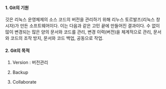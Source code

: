 #### 1. Git의 기원
깃은 리눅스 운영체제의 소스 코드의 버전을 관리하기 위해 리누스 토르발즈(리눅스 창시자)가 만든 소프트웨어이다.  이는 다음과 같은 고민 끝에 만들어진 결과이다. 수 없이 많이 변경되는 많은 양의 문서와 코드를 관리, 변경 이력(버전)을 체계적으로 관리, 문서와 코드의 조작 방지, 문서와 코드 백업, 공동으로 작업.

#### 2. Git의 목적
1. Version : 버전관리
	
2. Backup
3. Collaborate
